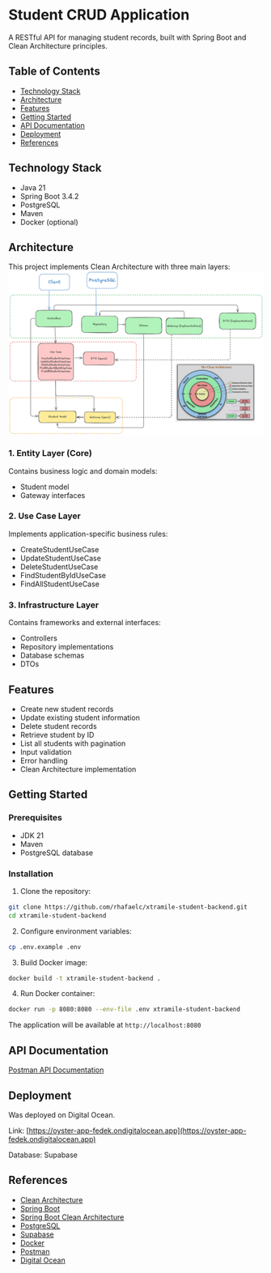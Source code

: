# Student CRUD Application

A RESTful API for managing student records, built with Spring Boot and Clean Architecture principles.

## Table of Contents
- [Technology Stack](#technology-stack)
- [Architecture](#architecture)
- [Features](#features)
- [Getting Started](#getting-started)
- [API Documentation](#api-documentation)
- [Deployment](#deployment)
- [References](#references)

## Technology Stack
- Java 21
- Spring Boot 3.4.2
- PostgreSQL
- Maven
- Docker (optional)

## Architecture
This project implements Clean Architecture with three main layers:
![image](./image.png)


### 1. Entity Layer (Core)
Contains business logic and domain models:
- Student model
- Gateway interfaces


### 2. Use Case Layer
Implements application-specific business rules:
- CreateStudentUseCase
- UpdateStudentUseCase
- DeleteStudentUseCase
- FindStudentByIdUseCase
- FindAllStudentUseCase


### 3. Infrastructure Layer
Contains frameworks and external interfaces:
- Controllers
- Repository implementations
- Database schemas
- DTOs

## Features
- Create new student records
- Update existing student information
- Delete student records
- Retrieve student by ID
- List all students with pagination
- Input validation
- Error handling
- Clean Architecture implementation

## Getting Started

### Prerequisites
- JDK 21
- Maven
- PostgreSQL database

### Installation

1. Clone the repository:

```bash
git clone https://github.com/rhafaelc/xtramile-student-backend.git
cd xtramile-student-backend
```

2. Configure environment variables:

```bash
cp .env.example .env
```

3. Build Docker image:
```bash
docker build -t xtramile-student-backend .
```

4. Run Docker container:
```bash
docker run -p 8080:8080 --env-file .env xtramile-student-backend
```

The application will be available at `http://localhost:8080`

## API Documentation

[Postman API Documentation](https://documenter.getpostman.com/view/39388595/2sAYQfEVUX)


## Deployment
Was deployed on Digital Ocean.

Link: [https://oyster-app-fedek.ondigitalocean.app](https://oyster-app-fedek.ondigitalocean.app)

Database: Supabase


## References
- [Clean Architecture](https://blog.cleancoder.com/uncle-bob/2012/08/13/the-clean-architecture.html)
- [Spring Boot](https://spring.io/projects/spring-boot)
- [Spring Boot Clean Architecture](https://github.com/vinimrs/spring-boot-clean-architecture/)
- [PostgreSQL](https://www.postgresql.org/)
- [Supabase](https://supabase.com/)
- [Docker](https://www.docker.com/)
- [Postman](https://www.postman.com/)
- [Digital Ocean](https://www.digitalocean.com/)